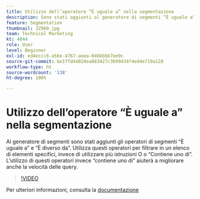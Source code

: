 ```yaml
---
title: Utilizzo dell’operatore “È uguale a” nella segmentazione
description: Sono stati aggiunti al generatore di segmenti “È uguale a” e “È diverso da”. Utilizzare questi operatori per filtrare un elenco di elementi specifici, anziché utilizzare più istruzioni O o “Contiene uno di”. L’utilizzo di questi operatori invece di “contiene uno di” contribuirà a migliorare anche la velocità della query.
feature: Segmentation
thumbnail: 32960.jpg
team: Technical Marketing
kt: 4844
role: User
level: Beginner
exl-id: ed4eccc6-a56e-4767-aeea-046bbbb7ee9c
source-git-commit: be1ffd44024ea883427c3099434f4ed4e719a128
workflow-type: ht
source-wordcount: '138'
ht-degree: 100%

---
```


# Utilizzo dell’operatore “È uguale a” nella segmentazione

Al generatore di segmenti sono stati aggiunti gli operatori di segmenti “È uguale a” e “È diverso da”. Utilizza questi operatori per filtrare in un elenco di elementi specifici, invece di utilizzare più istruzioni O o “Contiene uno di”. L’utilizzo di questi operatori invece “contiene uno di” aiuterà a migliorare anche la velocità delle query.

>[!VIDEO](https://video.tv.adobe.com/v/32960/?quality=12)

Per ulteriori informazioni, consulta la [documentazione](https://experienceleague.adobe.com/docs/analytics/components/segmentation/segment-reference/seg-operators.html?lang=it)
